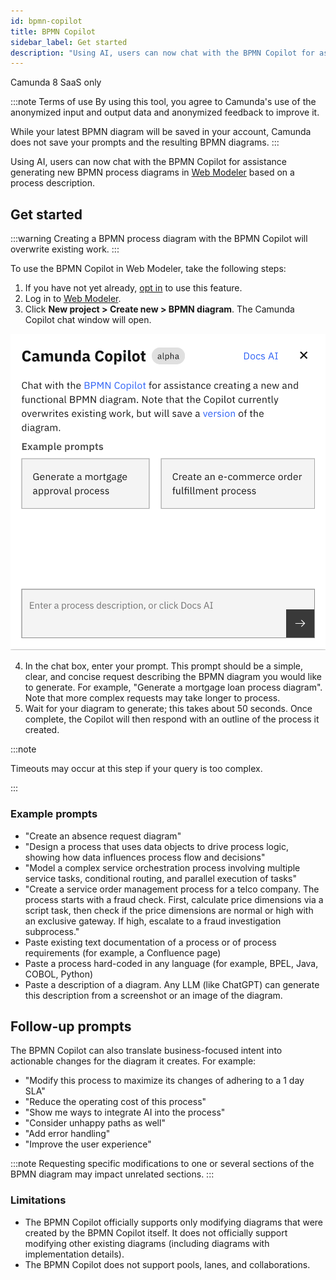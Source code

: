 ```yaml
---
id: bpmn-copilot
title: BPMN Copilot
sidebar_label: Get started
description: "Using AI, users can now chat with the BPMN Copilot for assistance generating new and functional BPMN process diagrams in Web Modeler based on a process description."
---
```


<span class="badge badge--cloud">Camunda 8 SaaS only</span>

:::note Terms of use
By using this tool, you agree to Camunda's use of the anonymized input and output data and anonymized feedback to improve it.

While your latest BPMN diagram will be saved in your account, Camunda does not save your prompts and the resulting BPMN diagrams.
:::

Using AI, users can now chat with the BPMN Copilot for assistance generating new BPMN process diagrams in [Web Modeler](/components/modeler/web-modeler/launch-web-modeler.md) based on a process description.

## Get started

:::warning
Creating a BPMN process diagram with the BPMN Copilot will overwrite existing work.
:::

To use the BPMN Copilot in Web Modeler, take the following steps:

1. If you have not yet already, [opt in](/components/console/manage-organization/enable-alpha-features.md#enable-ai-powered-features) to use this feature.
2. Log in to [Web Modeler](/components/modeler/web-modeler/launch-web-modeler.md).
3. Click **New project > Create new > BPMN diagram**. The Camunda Copilot chat window will open.

![bpmn copilot chat window](./img/bpmn-copilot-chat.png)

4. In the chat box, enter your prompt. This prompt should be a simple, clear, and concise request describing the BPMN diagram you would like to generate. For example, "Generate a mortgage loan process diagram". Note that more complex requests may take longer to process.
5. Wait for your diagram to generate; this takes about 50 seconds. Once complete, the Copilot will then respond with an outline of the process it created.

:::note

Timeouts may occur at this step if your query is too complex.

:::

### Example prompts

- "Create an absence request diagram"
- "Design a process that uses data objects to drive process logic, showing how data influences process flow and decisions"
- "Model a complex service orchestration process involving multiple service tasks, conditional routing, and parallel execution of tasks"
- "Create a service order management process for a telco company. The process starts with a fraud check. First, calculate price dimensions via a script task, then check if the price dimensions are normal or high with an exclusive gateway. If high, escalate to a fraud investigation subprocess."
- Paste existing text documentation of a process or of process requirements (for example, a Confluence page)
- Paste a process hard-coded in any language (for example, BPEL, Java, COBOL, Python)
- Paste a description of a diagram. Any LLM (like ChatGPT) can generate this description from a screenshot or an image of the diagram.

## Follow-up prompts

The BPMN Copilot can also translate business-focused intent into actionable changes for the diagram it creates. For example:

- "Modify this process to maximize its changes of adhering to a 1 day SLA"
- "Reduce the operating cost of this process"
- "Show me ways to integrate AI into the process"
- "Consider unhappy paths as well"
- "Add error handling"
- "Improve the user experience"

:::note
Requesting specific modifications to one or several sections of the BPMN diagram may impact unrelated sections.
:::

### Limitations

- The BPMN Copilot officially supports only modifying diagrams that were created by the BPMN Copilot itself. It does not officially support modifying other existing diagrams (including diagrams with implementation details).
- The BPMN Copilot does not support pools, lanes, and collaborations.
